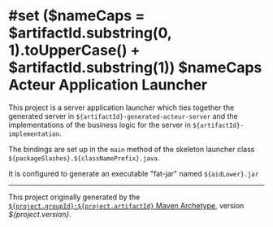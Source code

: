 #set ($nameCaps = $artifactId.substring(0, 1).toUpperCase() + $artifactId.substring(1))
$nameCaps Acteur Application Launcher
=====================================

This project is a server application launcher which ties together the generated
server in `${artifactId}-generated-acteur-server` and the implementations of the 
business logic for the server in `${artifactId}-implementation`.

The bindings are set up in the `main` method of the skeleton launcher class
`${packageSlashes}.${classNamePrefix}.java`.

It is configured to generate an executable "fat-jar" named `${aidLower}.jar`

-------------------------------------------------------

This project originally generated by the [`${project.groupId}:${project.artifactId}` 
Maven Archetype](https://github.com/Telenav/smithy), version *${project.version}*.

